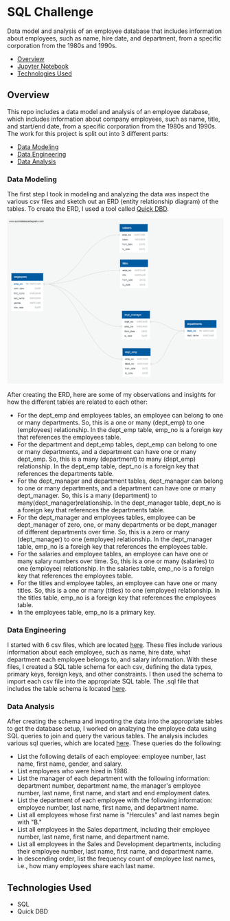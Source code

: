# SQL Challenge

Data model and analysis of an employee database that includes information about employees, such as name, hire date, and department, from a specific corporation from the 1980s and 1990s.

* [Overview](#overview)
* [Jupyter Notebook](#nb)
* [Technologies Used](#technologies)

##  <a name="overview"></a>Overview

This repo includes a data model and analysis of an employee database, which includes information about company employees, such as name, title, and start/end date, from a specific corporation from the 1980s and 1990s. The work for this project is split out into 3 different parts:

* [Data Modeling](#modeling)
* [Data Engineering](#engineering)
* [Data Analysis](#analysis)

### <a name="modeling"></a>Data Modeling

The first step I took in modeling and analyzing the data was inspect the various csv files and sketch out an ERD (entity relationship diagram) of the tables. To create the ERD, I used a tool called [Quick DBD](https://www.quickdatabasediagrams.com/).

![Image of Employee ERD](./erd/erd.png)

After creating the ERD, here are some of my observations and insights for how the different tables are related to each other:

* For the dept_emp and employees tables, an employee can belong to one or many departments. So, this is a one or many (dept_emp) to one (employees) relationship. In the dept_emp table, emp_no is a foreign key that references the employees table.
* For the department and dept_emp tables, dept_emp can belong to one or many departments, and a department can have one or many dept_emp. So, this is a many (department) to many (dept_emp) relationship.
In the dept_emp table, dept_no is a foreign key that references the departments table.
* For the dept_manager and department tables, dept_manager can belong to one or many departments, and a department can have one or many dept_manager. So, this is a many (department) to many(dept_manager)relationship. In the dept_manager table, dept_no is a foreign key that references the departments table.
* For the dept_manager and employees tables, employee can be dept_manager of zero, one, or many departments or be dept_manager of different departments over time. So, this is a zero or many (dept_manager) to one (employee) relationship. In the dept_manager table, emp_no is a foreigh key that references the employees table.
* For the salaries and employee tables, an employee can have one or many salary numbers over time. So, this is a one or many (salaries) to one (employee) relationship. In the salaries table, emp_no is a foreign key that references the employees table.
* For the titles and employee tables, an employee can have one or many titles. So, this is a one or many (titles) to one (employee) relationship. In the titles table, emp_no is a foreign key that references the employees table.
* In the employees table, emp_no is a primary key.

### <a name="engineering"></a>Data Engineering

I started with 6 csv files, which are located [here](./data). These files include various information about each employee, such as name, hire date, what department each employee belongs to, and salary information. With these files, I created a SQL table schema for each csv, defining the data types, primary keys, foreign keys, and other constraints. I then used the schema to import each csv file into the appropriate SQL table. The .sql file that includes the table schema is located [here](./schema.sql).

### <a name="analysis"></a>Data Analysis

After creating the schema and importing the data into the appropriate tables to get the database setup, I worked on analzying the employee data using SQL queries to join and query the various tables. The analysis includes various sql queries, which are located [here](./query.sql). These queries do the following:

* List the following details of each employee: employee number, last name, first name, gender, and salary.
* List employees who were hired in 1986.
* List the manager of each department with the following information: department number, department name, the manager's employee number, last name, first name, and start and end employment dates.
* List the department of each employee with the following information: employee number, last name, first name, and department name.
* List all employees whose first name is "Hercules" and last names begin with "B."
* List all employees in the Sales department, including their employee number, last name, first name, and department name.
* List all employees in the Sales and Development departments, including their employee number, last name, first name, and department name.
* In descending order, list the frequency count of employee last names, i.e., how many employees share each last name.

##  <a name="technologies"></a>Technologies Used

* SQL
* Quick DBD
